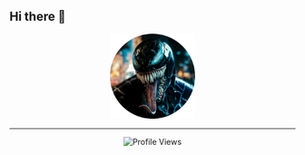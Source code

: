 ## Hi there 👋
<p align="center">
  <img src="https://github.com/zx-arif/zx-arif/blob/main/UniversalUpscaler_d79faf8b-1175-4080-85ca-6a7dd59ea842-modified%20(1).png" width="150" height="150" alt="Profile Picture">
 
</p>


---
<p align="center">
  <img src="https://komarev.com/ghpvc/?username=zx-arif&color=red&style=flat" alt="Profile Views"/>
</p>
